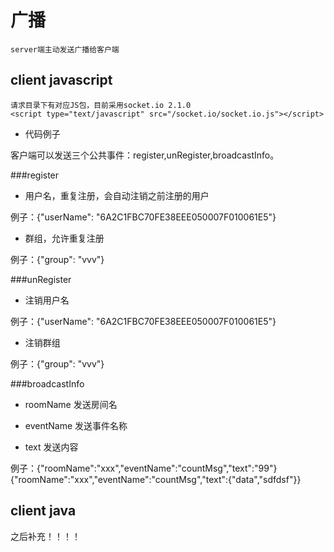# 广播
    server端主动发送广播给客户端
  
## client javascript
    请求目录下有对应JS包，目前采用socket.io 2.1.0
    <script type="text/javascript" src="/socket.io/socket.io.js"></script>
    
- 代码例子


    <script type="text/javascript" src="/socket.io/socket.io.js"></script>
    <script>
        var socket = io.connect('http://localhost:3000');
        socket.on("connect",function () {
            socket.emit("register", {"userName": "6A2C1FBC70FE38EEE050007F010061E5"});
        });
    
        socket.on("receive", function (data) {
            console.log(data)
        });
    
        function sendGroupRegister() {
            socket.emit("register", {"group": "vvv"});
        }
    
        function sendUserNameDCN() {
            var data = {};
            data.roomName = "xxx";
            data.eventName = "countMsg";
            data.text = 99;
            socket.emit("broadcastInfo", data);
        }
    
        function sendGroupDCN() {
            var data = {};
            data.roomName = "vvv";
            data.eventName = "countMsg";
            data.text = 100;
            socket.emit("broadcastInfo", data);
        }
    </script>
    
客户端可以发送三个公共事件：register,unRegister,broadcastInfo。

###register

- 用户名，重复注册，会自动注销之前注册的用户

例子：{"userName": "6A2C1FBC70FE38EEE050007F010061E5"}

- 群组，允许重复注册

例子：{"group": "vvv"}

###unRegister

- 注销用户名

例子：{"userName": "6A2C1FBC70FE38EEE050007F010061E5"}

- 注销群组

例子：{"group": "vvv"}

###broadcastInfo

- roomName
发送房间名

- eventName
发送事件名称

- text
发送内容

例子：{"roomName":"xxx","eventName":"countMsg","text":"99"}
{"roomName":"xxx","eventName":"countMsg","text":{"data","sdfdsf"}}

## client java

之后补充！！！！